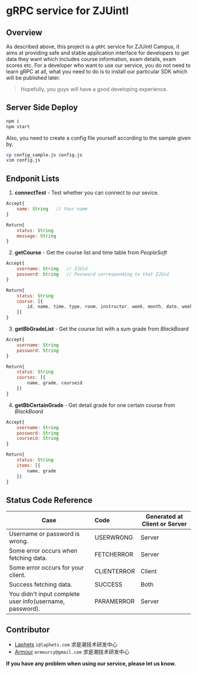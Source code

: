 # gRPC service for ZJUintl

## Overview

As described above, this project is a `gRPC` service for ZJUintl Campus, it aims at providing safe and stable application interface for developers to get data they want which includes course information, exam details, exam scores etc.
For a developer who want to use our service, you do not need to learn gRPC at all, what you need to do is to install our particular SDK which will be published later.
> Hopefully, you guys will have a good developing experience.

## Server Side Deploy

```bash
npm i
npm start
```

Also, you need to create a config file yourself according to the sample given by.

```bash
cp config_sample.js config.js
vim config.js
```

## Endponit Lists

1. **connectTest** - Test whether you can connect to our sevice.

```js
Accept{
    name: String   // Your name
}
```

```js
Return{
    status: String
    message: String
}
```

2. **getCourse** - Get the course list and time table from *PeopleSoft*

```js
Accept{
    username: String   // ZJUid
    password: String   // Password corresponding to that ZJUid
}
```

```js
Return{
    status: String
    course: [{
        id, name, time, type, room, instructor, week, month, date, weeknum
    }]
}
```

3. **getBbGradeList** - Get the course list with a sum grade from *BlackBoard*

```js
Accept{
    username: String
    password: String
}
```

```js
Return{
    status: String
    courses: [{
        name, grade, courseid
    }]
}
```

4. **getBbCertainGrade** - Get detail grade for one certain course from *BlackBoard*

```js
Accept{
    username: String
    password: String
    courseid: String
}
```

```js
Return{
    status: String
    items: [{
        name, grade
    }]
}
```

## Status Code Reference

| Case                                                     | Code        | Generated at Client or Server |
| -------------------------------------------------------- | :---------- | ----------------------------- |
| Username or password is wrong.                           | USERWRONG   | Server                        |
| Some error occurs when fetching data.                    | FETCHERROR  | Server                        |
| Some error occurs for your client.                       | CLIENTERROR | Client                        |
| Success fetching data.                                   | SUCCESS     | Both                          |
| You didn't input complete user info(username, password). | PARAMERROR  | Server                        |

## Contributor

* [Laphets](https://github.com/laphets) `i@laphets.com` 求是潮技术研发中心
* [Armour](https://github.com/armour) `armourcy@gmail.com` 求是潮技术研发中心

**If you have any problem when using our service, please let us know.**
